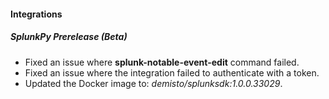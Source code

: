 #### Integrations
##### SplunkPy Prerelease (Beta)
- Fixed an issue where **splunk-notable-event-edit** command failed.
- Fixed an issue where the integration failed to authenticate with a token.
- Updated the Docker image to: *demisto/splunksdk:1.0.0.33029*.